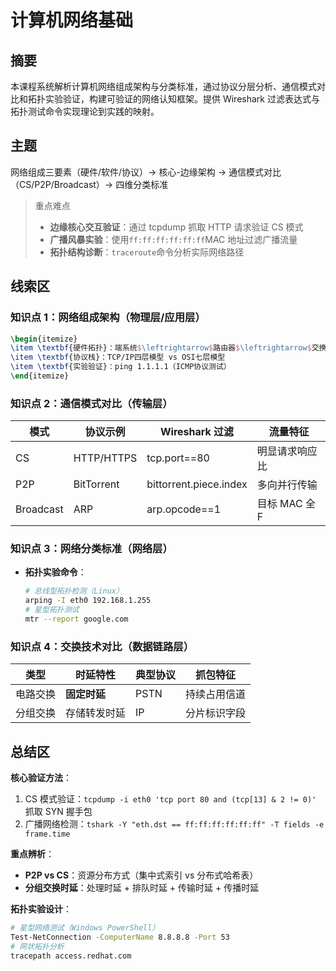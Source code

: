 # 计算机网络基础

## 摘要

本课程系统解析计算机网络组成架构与分类标准，通过协议分层分析、通信模式对比和拓扑实验验证，构建可验证的网络认知框架。提供 Wireshark 过滤表达式与拓扑测试命令实现理论到实践的映射。

## 主题

网络组成三要素（硬件/软件/协议）→ 核心-边缘架构 → 通信模式对比（CS/P2P/Broadcast）→ 四维分类标准

> 重点难点
>
> - **边缘核心交互验证**：通过 tcpdump 抓取 HTTP 请求验证 CS 模式
> - **广播风暴实验**：使用`ff:ff:ff:ff:ff:ff`MAC 地址过滤广播流量
> - **拓扑结构诊断**：`traceroute`命令分析实际网络路径

## 线索区

### 知识点 1：网络组成架构（物理层/应用层）

```latex
\begin{itemize}
\item \textbf{硬件拓扑}：端系统$\leftrightarrow$路由器$\leftrightarrow$交换机（树型/网状）
\item \textbf{协议栈}：TCP/IP四层模型 vs OSI七层模型
\item \textbf{实验验证}：ping 1.1.1.1（ICMP协议测试）
\end{itemize}
```

### 知识点 2：通信模式对比（传输层）

| 模式      | 协议示例   | Wireshark 过滤         | 流量特征       |
| --------- | ---------- | ---------------------- | -------------- |
| CS        | HTTP/HTTPS | tcp.port==80           | 明显请求响应比 |
| P2P       | BitTorrent | bittorrent.piece.index | 多向并行传输   |
| Broadcast | ARP        | arp.opcode==1          | 目标 MAC 全 F  |

### 知识点 3：网络分类标准（网络层）

- **拓扑实验命令**：

  ```bash
  # 总线型拓扑检测（Linux）
  arping -I eth0 192.168.1.255
  # 星型拓扑测试
  mtr --report google.com
  ```

### 知识点 4：交换技术对比（数据链路层）

| 类型       | 时延特性         | 典型协议 | 抓包特征       |
|------------|------------------|----------|----------------|
| 电路交换   | **固定时延**     | PSTN     | 持续占用信道   |
| 分组交换   | 存储转发时延     | IP       | 分片标识字段   |

## 总结区

**核心验证方法**：

1. CS 模式验证：`tcpdump -i eth0 'tcp port 80 and (tcp[13] & 2 != 0)'` 抓取 SYN 握手包
2. 广播网络检测：`tshark -Y "eth.dst == ff:ff:ff:ff:ff:ff" -T fields -e frame.time`

**重点辨析**：

- **P2P vs CS**：资源分布方式（集中式索引 vs 分布式哈希表）
- **分组交换时延**：处理时延 + 排队时延 + 传输时延 + 传播时延

**拓扑实验设计**：

```bash
# 星型网络测试（Windows PowerShell）
Test-NetConnection -ComputerName 8.8.8.8 -Port 53
# 网状拓扑分析
tracepath access.redhat.com
```
